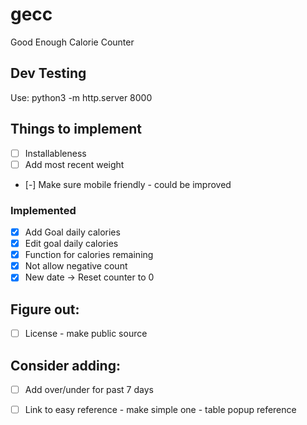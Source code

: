 # gecc
Good Enough Calorie Counter

## Dev Testing

Use: python3 -m http.server 8000

## Things to implement

- [ ] Installableness
- [ ] Add most recent weight
- [-] Make sure mobile friendly - could be improved

### Implemented
- [x] Add Goal daily calories
- [x] Edit goal daily calories
- [x] Function for calories remaining
- [x] Not allow negative count
- [x] New date -> Reset counter to 0

## Figure out:
- [ ] License - make public source

## Consider adding:
- [ ] Add over/under for past 7 days
- [ ] Link to easy reference - make simple one - table popup reference

